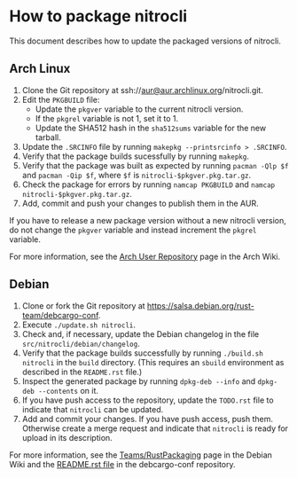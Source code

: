 How to package nitrocli
=======================

This document describes how to update the packaged versions of nitrocli.

Arch Linux
----------

1. Clone the Git repository at ssh://aur@aur.archlinux.org/nitrocli.git.
2. Edit the `PKGBUILD` file:
   - Update the `pkgver` variable to the current nitrocli version.
   - If the `pkgrel` variable is not 1, set it to 1.
   - Update the SHA512 hash in the `sha512sums` variable for the new tarball.
3. Update the `.SRCINFO` file by running `makepkg --printsrcinfo > .SRCINFO`.
4. Verify that the package builds sucessfully by running `makepkg`.
5. Verify that the package was built as expected by running `pacman -Qlp $f`
   and `pacman -Qip $f`, where `$f` is `nitrocli-$pkgver.pkg.tar.gz`.
6. Check the package for errors by running `namcap PKGBUILD` and `namcap
   nitrocli-$pkgver.pkg.tar.gz`.
7. Add, commit and push your changes to publish them in the AUR.

If you have to release a new package version without a new nitrocli version,
do not change the `pkgver` variable and instead increment the `pkgrel`
variable.

For more information, see the [Arch User Repository][] page in the Arch Wiki.

Debian
------

1. Clone or fork the Git repository at
   https://salsa.debian.org/rust-team/debcargo-conf.
2. Execute `./update.sh nitrocli`.
3. Check and, if necessary, update the Debian changelog in the file
   `src/nitrocli/debian/changelog`.
4. Verify that the package builds successfully by running `./build.sh nitrocli`
   in the `build` directory.  (This requires an `sbuild` environment as
   described in the `README.rst` file.)
5. Inspect the generated package by running `dpkg-deb --info` and `dpkg-deb
   --contents` on it.
6. If you have push access to the repository, update the `TODO.rst` file to
   indicate that `nitrocli` can be updated.
7. Add and commit your changes.  If you have push access, push them.
   Otherwise create a merge request and indicate that `nitrocli` is ready for
   upload in its description.

For more information, see the [Teams/RustPackaging][] page in the Debian Wiki
and the [README.rst file][] in the debcargo-conf repository.

[Arch User Repository]: https://wiki.archlinux.org/index.php/Arch_User_Repository
[Teams/RustPackaging]: https://wiki.debian.org/Teams/RustPackaging
[README.rst file]: https://salsa.debian.org/rust-team/debcargo-conf/blob/master/README.rst
